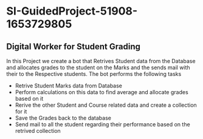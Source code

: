 # SI-GuidedProject-51908-1653729805
 ## Digital Worker for Student Grading

In this Project we create a bot that Retrives Student data from the Database and allocates grades to the student on the Marks and the sends mail with their to the Respective students. The bot performs the following tasks
- Retrive Student Marks data from Database
- Perform calculations on this data to find average and allocate grades based on it
- Rerive the other Student and Course related data and create a collection for it
- Save the Grades back to the database
- Send mail to all the student regarding their performance based on the retrived collection



